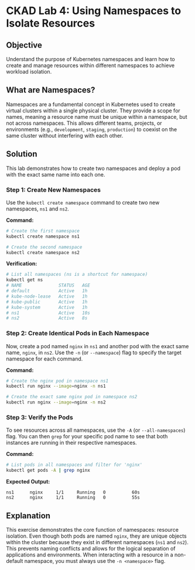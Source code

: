 # CKAD Lab 4: Using Namespaces to Isolate Resources

## Objective
Understand the purpose of Kubernetes namespaces and learn how to create and manage resources within different namespaces to achieve workload isolation.

## What are Namespaces?
Namespaces are a fundamental concept in Kubernetes used to create virtual clusters within a single physical cluster. They provide a scope for names, meaning a resource name must be unique within a namespace, but not across namespaces. This allows different teams, projects, or environments (e.g., `development`, `staging`, `production`) to coexist on the same cluster without interfering with each other.

## Solution
This lab demonstrates how to create two namespaces and deploy a pod with the exact same name into each one.

### Step 1: Create New Namespaces
Use the `kubectl create namespace` command to create two new namespaces, `ns1` and `ns2`.

**Command:**
```bash
# Create the first namespace
kubectl create namespace ns1

# Create the second namespace
kubectl create namespace ns2
```

**Verification:**
```bash
# List all namespaces (ns is a shortcut for namespace)
kubectl get ns
# NAME              STATUS   AGE
# default           Active   1h
# kube-node-lease   Active   1h
# kube-public       Active   1h
# kube-system       Active   1h
# ns1               Active   10s
# ns2               Active   8s
```

### Step 2: Create Identical Pods in Each Namespace
Now, create a pod named `nginx` in `ns1` and another pod with the exact same name, `nginx`, in `ns2`. Use the `-n` (or `--namespace`) flag to specify the target namespace for each command.

**Command:**
```bash
# Create the nginx pod in namespace ns1
kubectl run nginx --image=nginx -n ns1

# Create the exact same nginx pod in namespace ns2
kubectl run nginx --image=nginx -n ns2
```

### Step 3: Verify the Pods
To see resources across all namespaces, use the `-A` (or `--all-namespaces`) flag. You can then `grep` for your specific pod name to see that both instances are running in their respective namespaces.

**Command:**
```bash
# List pods in all namespaces and filter for 'nginx'
kubectl get pods -A | grep nginx
```

**Expected Output:**
```
ns1      nginx     1/1     Running   0          60s
ns2      nginx     1/1     Running   0          55s
```

## Explanation
This exercise demonstrates the core function of namespaces: resource isolation. Even though both pods are named `nginx`, they are unique objects within the cluster because they exist in different namespaces (`ns1` and `ns2`). This prevents naming conflicts and allows for the logical separation of applications and environments. When interacting with a resource in a non-default namespace, you must always use the `-n <namespace>` flag.
